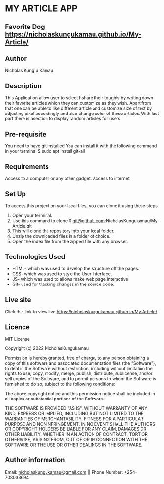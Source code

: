 # MY ARTICLE APP
## Favorite Dog  https://nicholaskungukamau.github.io/My-Article/

## Author
Nicholas Kung'u Kamau

## Description
This Application allow user to select hshare their toughts by writing down their favorite articles which they can customize as they wish. Apart from that one can be able to like different article and customize size of text by adjusting pixel accordingly and also change color of those articles.
With last part there is asection to display random articles for users.


## Pre-requisite
You need to have git installed You can install it with the following command in your terminal $ sudo apt install git-all

## Requirements
Access to a computer or any other gadget.
Access to internet

## Set Up
To access this project on your local files, you can clone it using these steps

1. Open your terminal. 
2. Use this command to clone $ git@github.com:NicholasKungukamau/My-Article.git
3. This will clone the repository into your local folder.
4. Unzip the downloaded files in a folder of choice.
5. Open the index file from the zipped file with any browser.

## Technologies Used
* HTML- which was used to develop the structure off the pages.
* CSS- which was used to style the User Interface.
* JS- which was used to allows make web page interactive
* Git- used for tracking changes in the source code.

## Live site
Click this link to view live https://nicholaskungukamau.github.io/My-Article/


## Licence
MIT License

Copyright (c) 2022 NicholasKungukamau

Permission is hereby granted, free of charge, to any person obtaining a copy of this software and associated documentation files (the "Software"), to deal in the Software without restriction, including without limitation the rights to use, copy, modify, merge, publish, distribute, sublicense, and/or sell copies of the Software, and to permit persons to whom the Software is furnished to do so, subject to the following conditions:

The above copyright notice and this permission notice shall be included in all copies or substantial portions of the Software.

THE SOFTWARE IS PROVIDED "AS IS", WITHOUT WARRANTY OF ANY KIND, EXPRESS OR IMPLIED, INCLUDING BUT NOT LIMITED TO THE WARRANTIES OF MERCHANTABILITY, FITNESS FOR A PARTICULAR PURPOSE AND NONINFRINGEMENT. IN NO EVENT SHALL THE AUTHORS OR COPYRIGHT HOLDERS BE LIABLE FOR ANY CLAIM, DAMAGES OR OTHER LIABILITY, WHETHER IN AN ACTION OF CONTRACT, TORT OR OTHERWISE, ARISING FROM, OUT OF OR IN CONNECTION WITH THE SOFTWARE OR THE USE OR OTHER DEALINGS IN THE SOFTWARE.

## Author information
Email: nicholaskungukamau@gmail.com || Phone Number: +254-708033694
